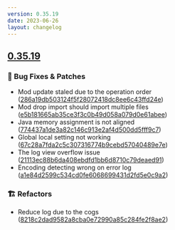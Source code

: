 ```yaml
---
version: 0.35.19
date: 2023-06-26
layout: changelog
---
```

## [0.35.19](#0.35.19)
### 🐛 Bug Fixes & Patches

- Mod update staled due to the operation order ([286a19db503124f5f28072418dc8ee6c43ffd24e](https://github.com/Voxelum/x-minecraft-launcher/commit/286a19db503124f5f28072418dc8ee6c43ffd24e))
- Mod drop import should import multiple files ([e5b181665ab35ce3f3c0b49d058a079d0e61abee](https://github.com/Voxelum/x-minecraft-launcher/commit/e5b181665ab35ce3f3c0b49d058a079d0e61abee))
- Java memory assignment is not aligned ([774437a1de3a82c146c913e2af4d500dd5fff9c7](https://github.com/Voxelum/x-minecraft-launcher/commit/774437a1de3a82c146c913e2af4d500dd5fff9c7))
- Global local setting not working ([67c28a7fda2c5c307316774b9cebd57040489e7e](https://github.com/Voxelum/x-minecraft-launcher/commit/67c28a7fda2c5c307316774b9cebd57040489e7e))
- The log view overflow issue ([21113ec88b6da408ebdfd1bb6d8710c79deaed91](https://github.com/Voxelum/x-minecraft-launcher/commit/21113ec88b6da408ebdfd1bb6d8710c79deaed91))
- Encoding detecting wrong on error log ([a1e84d2599c534cd0fe6068699431d2fd5e0c9a2](https://github.com/Voxelum/x-minecraft-launcher/commit/a1e84d2599c534cd0fe6068699431d2fd5e0c9a2))
### 🏗️ Refactors

- Reduce log due to the cogs ([8218c2dad9582a8cba0e72990a85c284fe2f8ae2](https://github.com/Voxelum/x-minecraft-launcher/commit/8218c2dad9582a8cba0e72990a85c284fe2f8ae2))
